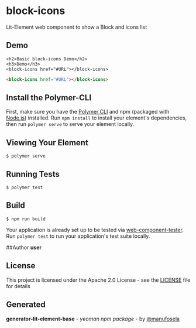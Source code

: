 # block-icons

Lit-Element web component to show a Block and icons list

## Demo

```
<h2>Basic block-icons Demo</h2>
<h3>Demo</h3>
<block-icons href="#URL"></block-icons>

```
<!---
```
<custom-element-demo>
  <template>
    <link rel="import" href="block-icons.html">
    <next-code-block></next-code-block>
  </template>
</custom-element-demo>
```
-->
```html
<block-icons href="#URL"></block-icons>

```
## Install the Polymer-CLI

First, make sure you have the [Polymer CLI](https://www.npmjs.com/package/polymer-cli) and npm (packaged with [Node.js](https://nodejs.org)) installed. Run `npm install` to install your element's dependencies, then run `polymer serve` to serve your element locally.

## Viewing Your Element

```
$ polymer serve
```

## Running Tests

```
$ polymer test
```

## Build
```
$ npm run build
```

Your application is already set up to be tested via [web-component-tester](https://github.com/Polymer/web-component-tester). Run `polymer test` to run your application's test suite locally.

##Author
**user**

## License

This project is licensed under the Apache 2.0 License - see the [LICENSE](LICENSE) file for details

## Generated

**generator-lit-element-base** - *yeoman npm package* - by [@manufosela](https://github.com/manufosela/generator-litelement-webcomponent)